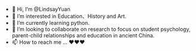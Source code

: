 - 👋 Hi, I’m @LindsayYuan
- 👀 I’m interested in Education、History and Art.
- 🌱 I’m currently learning python.
- 💞️ I’m looking to collaborate on research to focus on student psychology, parent-child relationships and education in ancient China.
- 📫 How to reach me ... ❤❤❤

<!---
LindsayYuan/LindsayYuan is a ✨ special ✨ repository because its `README.md` (this file) appears on your GitHub profile.
You can click the Preview link to take a look at your changes.
--->
